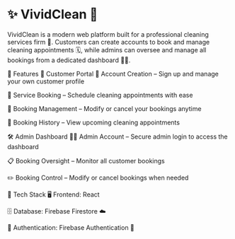 # ✨ VividClean 🧼
VividClean is a modern web platform built for a professional cleaning services firm 🧽. Customers can create accounts to book and manage cleaning appointments 🗓️, while admins can oversee and manage all bookings from a dedicated dashboard 🧑‍💼.

🔑 Features
👤 Customer Portal
📝 Account Creation – Sign up and manage your own customer profile

🧼 Service Booking – Schedule cleaning appointments with ease

🔁 Booking Management – Modify or cancel your bookings anytime

📜 Booking History – View upcoming cleaning appointments

🛠️ Admin Dashboard
🧑‍💼 Admin Account – Secure admin login to access the dashboard

📋 Booking Oversight – Monitor all customer bookings

✏️ Booking Control – Modify or cancel bookings when needed

🧰 Tech Stack
🖥️ Frontend: React

🗄️ Database: Firebase Firestore  ☁️

🔐 Authentication: Firebase Authentication 🔑

